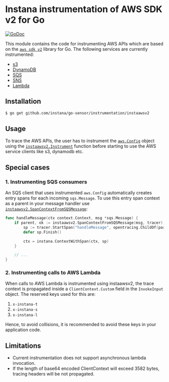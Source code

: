 # Instana instrumentation of AWS SDK v2 for Go

[![GoDoc](https://img.shields.io/static/v1?label=godoc&message=reference&color=blue)][godoc]

This module contains the code for instrumenting AWS APIs which are based on the [`aws sdk v2`][aws-sdk-go-v2-github] library for Go. The following services are currently instrumented:

* [s3](https://pkg.go.dev/github.com/aws/aws-sdk-go-v2/service/s3)
* [DynamoDB](https://pkg.go.dev/github.com/aws/aws-sdk-go-v2/service/dynamodb)
* [SQS](https://pkg.go.dev/github.com/aws/aws-sdk-go-v2/service/sqs)
* [SNS](https://pkg.go.dev/github.com/aws/aws-sdk-go-v2/service/sns)
* [Lambda](https://pkg.go.dev/github.com/aws/aws-sdk-go-v2/service/lambda)

## Installation

```bash
$ go get github.com/instana/go-sensor/instrumentation/instaawsv2
```

## Usage
To trace the AWS APIs, the user has to instrument the [`aws.Config`][aws-config] object using the [`instaawsv2.Instrument`][Instrument] function before starting to use the AWS service clients like s3, dynamodb etc.

## Special cases

### 1. Instrumenting SQS consumers
An SQS client that uses instrumented `aws.Config` automatically creates entry spans for each incoming
`sqs.Message`. To use this entry span context as a parent in your message handler use
[`instaawsv2.SpanContextFromSQSMessage`][SpanContextFromSQSMessage]:

```go
func handleMessage(ctx context.Context, msg *sqs.Message) {
	if parent, ok := instaawsv2.SpanContextFromSQSMessage(msg, tracer); ok {
		sp := tracer.StartSpan("handleMessage", opentracing.ChildOf(parent))
		defer sp.Finish()

		ctx = instana.ContextWithSpan(ctx, sp)
    }

    // ...
}
```

### 2. Instrumenting calls to AWS Lambda
When calls to AWS Lambda is instrumented using instaawsv2, the trace context is propagated inside a `ClientContext.Custom` field in the `InvokeInput` object. The reserved keys used for this are: 
1. `x-instana-t`
2. `x-instana-s`
3. `x-instana-l`

Hence, to avoid collisions, it is recommended to avoid these keys in your application code. 

## Limitations
- Current instrumentation does not support asynchronous lambda invocation.
- If the length of base64 encoded ClientContext will exceed 3582 bytes, tracing headers will be not propagated.


[godoc]: https://pkg.go.dev/github.com/instana/go-sensor/instrumentation/instaawsv2
[Instrument]: https://pkg.go.dev/github.com/instana/go-sensor/instrumentation/instaawsv2?tab=doc#Instrument
[SpanContextFromSQSMessage]: https://pkg.go.dev/github.com/instana/go-sensor/instrumentation/instaawsv2?tab=doc#SpanContextFromSQSMessage
[aws-sdk-go-v2-github]: https://github.com/aws/aws-sdk-go-v2
[aws-config]: https://pkg.go.dev/github.com/aws/aws-sdk-go-v2/config#Config

<!---
Mandatory comment section for CI/CD !!
target-pkg-url: github.com/aws/aws-sdk-go-v2
current-version: v1.23.2
--->
